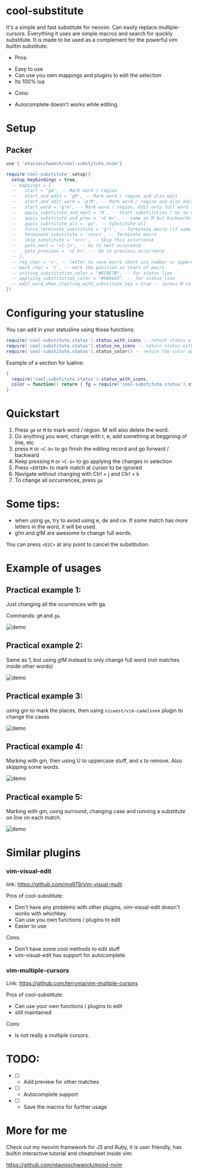 # cool-substitute

It's a simple and fast substitute for neovim.  Can easily replace multiple-cursors.  Everything it uses are simple macros and search for quickly substitute.  It is made to be used as a complement for the powerful vim builtin substitute.

* Pros:

- Easy to use
- Can use you own mappings and plugins to edit the selection
- Its 100% lua

* Cons:

- Autocomplete doesn't works while editing.

# Setup

## Packer

```lua
use { 'otavioschwanck/cool-substitute.nvim'}

require'cool-substitute'.setup({
  setup_keybindings = true,
  -- mappings = {
  --   start = 'gm', -- Mark word / region
  --   start_and_edit = 'gM', -- Mark word / region and also edit
  --   start_and_edit_word = 'g!M', -- Mark word / region and also edit.  Edit only full word.
  --   start_word = 'g!m', -- Mark word / region. Edit only full word
  --   apply_substitute_and_next = 'M', -- Start substitution / Go to next substitution
  --   apply_substitute_and_prev = '<C-b>', -- same as M but backwards
  --   apply_substitute_all = 'ga', -- Substitute all
  --   force_terminate_substitute = 'g!!', -- Terminate macro (if some bug happens)
  --   terminate_substitute = '<esc>', -- Terminate macro
  --   skip_substitute = '<cr>', -- Skip this occurrence
  --   goto_next = '<C-j>', -- Go to next occurence
  --   goto_previous = '<C-k>', -- Go to previous occurrence
  -- },
  -- reg_char = 'o', -- letter to save macro (Dont use number or uppercase here)
  -- mark_char = 't', -- mark the position at start of macro
  -- writing_substitution_color = "#ECBE7B", -- for status line
  -- applying_substitution_color = "#98be65", -- for status line
  -- edit_word_when_starting_with_substitute_key = true -- (press M to mark and edit when not executing anything anything)
})
```

# Configuring your statusline

You can add in your statusline using those functions:

```lua
require('cool-substitute.status').status_with_icons -- return status with icons (nerdfonts)
require('cool-substitute.status').status_no_icons -- return status without icons
require('cool-substitute.status').status_color() -- return the color depending on the status of editing
```

Example of a section for lualine:
```lua
{
  require('cool-substitute.status').status_with_icons,
  color = function() return { fg = require('cool-substitute.status').status_color() } end
}
```

# Quickstart

1. Press `gm` or `M` to mark word / region.  M will also delete the word.
2. Do anything you want, change with r, e, add something at beggining of line, etc
3. press `M` or `<C-b>` to go finish the editing record and go forward / backward
4. Keep pressing `M` or `<C-b>` to go applying the changes in selection
5. Press `<ENTER>` to mark match at cursor to be ignored
6. Navigate without changing with Ctrl + j and Ctrl + k
7. To change all occurrences, press `ga`

# Some tips:

- when using `gm`, try to avoid using e, de and ce.  If some match has more letters in the word, it will be used.
- g!m and g!M are awesome to change full words.

You can press `<ESC>` at any point to cancel the substitution.

# Example of usages

## Practical example 1:

Just changing all the ocurrences with ga.

Commands: `gM` and `ga`.

![demo](gifs/2.gif)

## Practical example 2:

Same as 1, but using g!M instead to only change full word (not matches inside other words)

![demo](gifs/1.gif)

## Practical example 3:

using gm to mark the places, then using `nicwest/vim-camelsnek` plugin to change the cases

![demo](gifs/3.gif)

## Practical example 4:

Marking with gm, then using U to uppercase stuff, and x to remove.  Also skipping some words.

![demo](gifs/4.gif)

## Practical example 5:

Marking with gm, using surround, changing case and running a substitute on line on each match.

![demo](gifs/5.gif)

# Similar plugins

### vim-visual-edit

link: https://github.com/mg979/vim-visual-multi

Pros of cool-substitute:

- Don't have any problems with other plugins, vim-visual-edit doesn't works with whichkey.
- Can use you own functions / plugins to edit
- Easier to use

Cons:

- Don't have some cool methods to edit stuff
- vim-visual-edit has support for autocomplete.

### vim-multiple-cursors

Link: https://github.com/terryma/vim-multiple-cursors

Pros of cool-substitute:

- Can use your own functions / plugins to edit
- still maintained

Cons:

- Is not really a multiple cursors.

# TODO:

- [ ] - Add preview for other matches
- [ ] - Autocomplete support
- [ ] - Save the macros for further usage

# More for me

Check out my neovim framework for JS and Ruby, it is user friendly, has builtin interactive tutorial and cheatsheet inside vim:

https://github.com/otavioschwanck/mood-nvim
